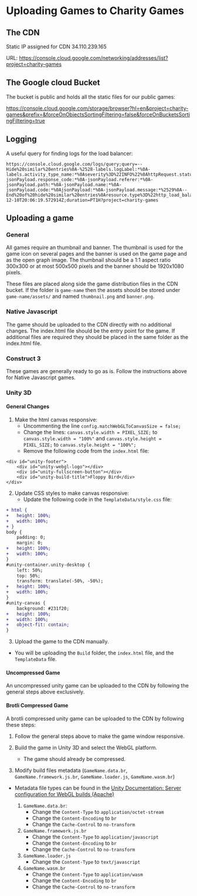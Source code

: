 # Uploading Games to Charity Games

## The CDN

Static IP assigned for CDN 34.110.239.165

URL: https://console.cloud.google.com/networking/addresses/list?project=charity-games

## The Google cloud Bucket

The bucket is public and holds all the static files for our public games:

https://console.cloud.google.com/storage/browser?hl=en&project=charity-games&prefix=&forceOnObjectsSortingFiltering=false&forceOnBucketsSortingFiltering=true

## Logging

A useful query for finding logs for the load balancer:

```
https://console.cloud.google.com/logs/query;query=--Hide%20similar%20entries%0A-%2528-labels.logLabel:*%0A-labels.activity_type_name:*%0Aseverity%3D%22INFO%22%0AhttpRequest.status%3D%22200%22%0A-jsonPayload.response_code:*%0A-jsonPayload.referer:*%0A-jsonPayload.path:*%0A-jsonPayload.name:*%0A-jsonPayload.code:*%0AjsonPayload:*%0A-jsonPayload.message:*%2529%0A--End%20of%20hide%20similar%20entries%0Aresource.type%3D%22http_load_balancer%22;cursorTimestamp=2023-12-10T20:06:19.572914Z;duration=PT1H?project=charity-games
```

## Uploading a game

### General

All games require an thumbnail and banner. The thumbnail is used for the game icon on several pages and the banner is used on the game page and as the open graph image. The thumbnail should be a 1:1 aspect ratio 300x300 or at most 500x500 pixels and the banner should be 1920x1080 pixels.

These files are placed along side the game distribution files in the CDN bucket. If the folder is `game-name` then the assets should be stored under `game-name/assets/` and named `thumbnail.png` and `banner.png`.

### Native Javascript

The game should be uploaded to the CDN directly with no additional changes. The index.html file should be the entry point for the game. If additional files are required they should be placed in the same folder as the index.html file.

### Construct 3

These games are generally ready to go as is. Follow the instructions above for Native Javascript games.

### Unity 3D

#### General Changes

1. Make the html canvas responsive:
   - Uncommenting the line `config.matchWebGLToCanvasSize = false;`
   - Change the lines: `canvas.style.width = PIXEL_SIZE;` to `canvas.style.width = "100%"` and `canvas.style.height = PIXEL_SIZE;` to `canvas.style.height = "100%";`
   - Remove the following code from the `index.html` file:

```
<div id="unity-footer">
    <div id="unity-webgl-logo"></div>
    <div id="unity-fullscreen-button"></div>
    <div id="unity-build-title">Floppy Bird</div>
</div>
```

2. Update CSS styles to make canvas responsive:
   - Update the following code in the `TemplateData/style.css` file:

```diff
+ html {
+   height: 100%;
+   width: 100%;
+ }
body {
    padding: 0;
    margin: 0;
+   height: 100%;
+   width: 100%;
}
#unity-container.unity-desktop {
    left: 50%;
    top: 50%;
    transform: translate(-50%, -50%);
+   height: 100%;
+   width: 100%;
}
#unity-canvas {
    background: #231f20;
+   height: 100%;
+   width: 100%;
+   object-fit: contain;
}
```

3. Upload the game to the CDN manually.

- You will be uploading the `Build` folder, the `index.html` file, and the `TemplateData` file.

#### Uncompressed Game

An uncompressed unity game can be uploaded to the CDN by following the general steps above exclusively.

#### Brotli Compressed Game

A brotli compressed unity game can be uploaded to the CDN by following these steps:

1. Follow the general steps above to make the game window responsive.

2. Build the game in Unity 3D and select the WebGL platform.

   - The game should already be compressed.

3. Modify build files metadata (`GameName.data.br`, `GameName.framework.js.br`, `GameName.loader.js`, `GameName.wasm.br`)

- Metadata file types can be found in the [Unity Documentation: Server configuration for WebGL builds (Apache)](https://docs.unity3d.com/Manual/webgl-server-configuration-code-samples.html)

  1.  `GameName.data.br`:
      - Change the `Content-Type` to `application/octet-stream`
      - Change the `Content-Encoding` to `br`
      - Change the `Cache-Control` to `no-transform`
  2.  `GameName.framework.js.br`
      - Change the `Content-Type` to `application/javascript`
      - Change the `Content-Encoding` to `br`
      - Change the `Cache-Control` to `no-transform`
  3.  `GameName.loader.js`
      - Change the `Content-Type` to `text/javascript`
  4.  `GameName.wasm.br`
      - Change the `Content-Type` to `application/wasm`
      - Change the `Content-Encoding` to `br`
      - Change the `Cache-Control` to `no-transform`
